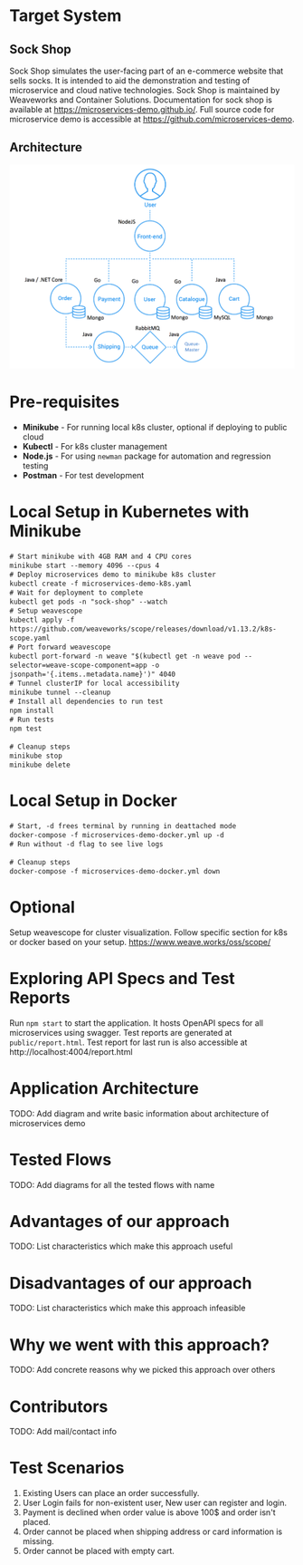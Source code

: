 # Target System
## Sock Shop
Sock Shop simulates the user-facing part of an e-commerce website that sells socks. It is intended to aid the demonstration and testing of microservice and cloud native technologies. Sock Shop is maintained by Weaveworks and Container Solutions. Documentation for sock shop is available at https://microservices-demo.github.io/. Full source code for microservice demo is accessible at https://github.com/microservices-demo.
## Architecture
![Architecture](./imgs/Architecture.png "Architecture")

# Pre-requisites
- **Minikube** - For running local k8s cluster, optional if deploying to public cloud
- **Kubectl** - For k8s cluster management
- **Node.js** - For using `newman` package for automation and regression testing
- **Postman** - For test development

# Local Setup in Kubernetes with Minikube
```
# Start minikube with 4GB RAM and 4 CPU cores
minikube start --memory 4096 --cpus 4
# Deploy microservices demo to minikube k8s cluster
kubectl create -f microservices-demo-k8s.yaml
# Wait for deployment to complete
kubectl get pods -n "sock-shop" --watch
# Setup weavescope
kubectl apply -f https://github.com/weaveworks/scope/releases/download/v1.13.2/k8s-scope.yaml
# Port forward weavescope
kubectl port-forward -n weave "$(kubectl get -n weave pod --selector=weave-scope-component=app -o jsonpath='{.items..metadata.name}')" 4040
# Tunnel clusterIP for local accessibility
minikube tunnel --cleanup
# Install all dependencies to run test
npm install
# Run tests
npm test

# Cleanup steps
minikube stop
minikube delete
```

# Local Setup in Docker
```
# Start, -d frees terminal by running in deattached mode
docker-compose -f microservices-demo-docker.yml up -d
# Run without -d flag to see live logs

# Cleanup steps
docker-compose -f microservices-demo-docker.yml down
```

# Optional
Setup weavescope for cluster visualization. Follow specific section for k8s or docker based on your setup.
https://www.weave.works/oss/scope/

# Exploring API Specs and Test Reports
Run `npm start` to start the application. It hosts OpenAPI specs for all microservices
using swagger. Test reports are generated at `public/report.html`. Test report for last run is also accessible at http://localhost:4004/report.html

# Application Architecture
TODO: Add diagram and write basic information about architecture of microservices demo

# Tested Flows
TODO: Add diagrams for all the tested flows with name

# Advantages of our approach
TODO: List characteristics which make this approach useful

# Disadvantages of our approach
TODO: List characteristics which make this approach infeasible

# Why we went with this approach?
TODO: Add concrete reasons why we picked this approach over others

# Contributors
TODO: Add mail/contact info

# Test Scenarios
1. Existing Users can place an order successfully.
2. User Login fails for non-existent user, New user can register and login.
3. Payment is declined when order value is above 100$ and order isn't placed.
4. Order cannot be placed when shipping address or card information is missing.
5. Order cannot be placed with empty cart.